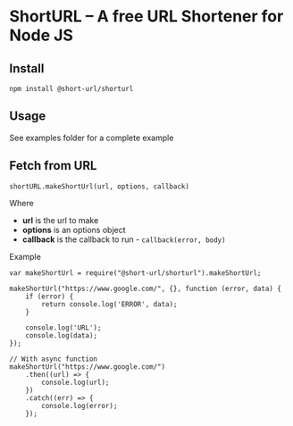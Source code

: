 # ShortURL – A free URL Shortener for Node JS

## Install

    npm install @short-url/shorturl

## Usage

See examples folder for a complete example

## Fetch from URL

`shortURL.makeShortUrl(url, options, callback)`

Where

  * **url** is the url to make
  * **options** is an options object
  * **callback** is the callback to run - `callback(error, body)`

Example

    var makeShortUrl = require("@short-url/shorturl").makeShortUrl;

    makeShortUrl("https://www.google.com/", {}, function (error, data) {
        if (error) {
            return console.log('ERROR', data);
        }

        console.log('URL');
        console.log(data);
    });

    // With async function
    makeShortUrl("https://www.google.com/")
        .then((url) => {
            console.log(url);
        })
        .catch((err) => {
            console.log(error);
        });